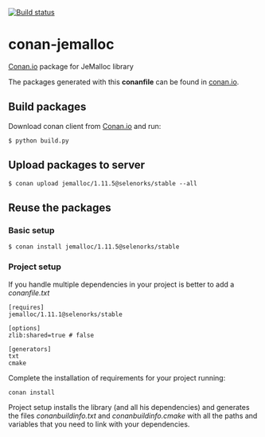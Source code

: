 [![Build status](https://ci.appveyor.com/api/projects/status/ndo0i5yvg830oii6?svg=true)](https://ci.appveyor.com/project/selenorks/jemalloc-conan)



# conan-jemalloc

[Conan.io](https://conan.io) package for JeMalloc library

The packages generated with this **conanfile** can be found in [conan.io](https://conan.io/source/jemalloc/1.11.1/lasote/stable).

## Build packages

Download conan client from [Conan.io](https://conan.io) and run:

    $ python build.py

## Upload packages to server

    $ conan upload jemalloc/1.11.5@selenorks/stable --all
    
## Reuse the packages

### Basic setup

    $ conan install jemalloc/1.11.5@selenorks/stable
    
### Project setup

If you handle multiple dependencies in your project is better to add a *conanfile.txt*
    
    [requires]
    jemalloc/1.11.1@selenorks/stable

    [options]
    zlib:shared=true # false
    
    [generators]
    txt
    cmake

Complete the installation of requirements for your project running:</small></span>

    conan install 

Project setup installs the library (and all his dependencies) and generates the files *conanbuildinfo.txt* and *conanbuildinfo.cmake* with all the paths and variables that you need to link with your dependencies.
